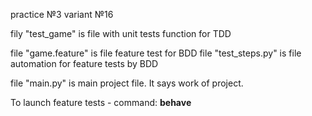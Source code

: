 practice №3 variant №16

filу "test_game" is file with unit tests function for TDD

file "game.feature" is file feature test for BDD
file "test_steps.py" is file automation for feature tests by BDD 

file "main.py" is main project file. It says work of project.

To launch feature tests - command: **behave**
